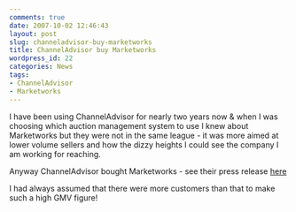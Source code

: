 ```yaml
---
comments: true
date: 2007-10-02 12:46:43
layout: post
slug: channeladvisor-buy-marketworks
title: ChannelAdvisor buy Marketworks
wordpress_id: 22
categories: News
tags:
- ChannelAdvisor
- Marketworks
---
```


I have been using ChannelAdvisor for nearly two years now & when I was choosing which auction management system to use I knew about Marketworks but they were not in the same league - it was more aimed at lower volume sellers and how the dizzy heights I could see the company I am working for reaching.

Anyway ChannelAdvisor bought Marketworks - see their press release [here](http://www.channeladvisor.com/company/press_releases/2007/pr070912.html)

I had always assumed that there were more customers than that to make such a high GMV figure!

